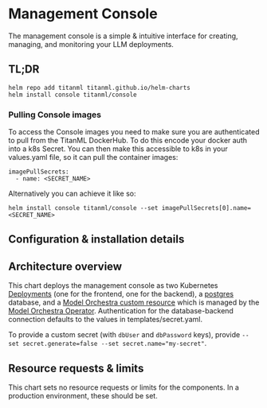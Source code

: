 # Management Console

The management console is a simple & intuitive interface for creating, managing, and monitoring your LLM deployments. 

## TL;DR

```
helm repo add titanml titanml.github.io/helm-charts
helm install console titanml/console
```

### Pulling Console images

To access the Console images you need to make sure you are authenticated to pull from the TitanML DockerHub. To do this encode your docker auth into a k8s Secret. You can then make this accessible to k8s in your values.yaml file, so it can pull the container images:

```
imagePullSecrets:
  - name: <SECRET_NAME>
```

Alternatively you can achieve it like so:

```
helm install console titanml/console --set imagePullSecrets[0].name=<SECRET_NAME>
```

## Configuration & installation details

## Architecture overview

This chart deploys the management console as two Kubernetes [Deployments](https://kubernetes.io/docs/concepts/workloads/controllers/deployment/) (one for the frontend, one for the backend), a [postgres](https://www.postgresql.org/) database, and a [Model Orchestra custom resource](https://github.com/titanml/helm-charts/charts/model-orchestra) which is managed by the [Model Orchestra Operator](./../../system/operator-lifecycle-manager/README.md).
Authentication for the database-backend connection defaults to the values in templates/secret.yaml. 

To provide a custom secret (with `dbUser` and `dbPassword` keys), provide `--set secret.generate=false --set secret.name="my-secret"`.

## Resource requests & limits

This chart sets no resource requests or limits for the components. 
In a production environment, these should be set.
